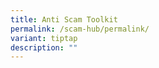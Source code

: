 ```yaml
---
title: Anti Scam Toolkit
permalink: /scam-hub/permalink/
variant: tiptap
description: ""
---
```

<p></p>
